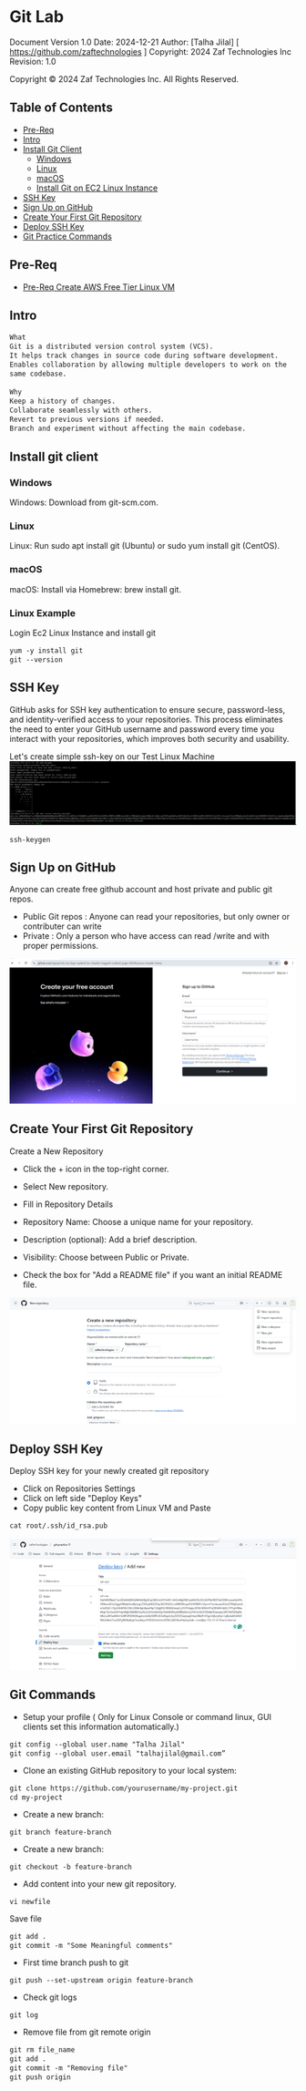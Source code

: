 # Git Lab

Document Version 1.0 
Date: 2024-12-21
Author:  [Talha Jilal] [ https://github.com/zaftechnologies ]
Copyright: 2024 Zaf Technologies Inc
Revision: 1.0

Copyright © 2024 Zaf Technologies Inc. All Rights Reserved.

<!-- ## Table of Contents
- [Pre-Req Create AWS Free Tier Linux VM ](4.Lab_1.md#Free_Free_tier_Linux_VM)
  - [Table of Contents](#table-of-contents)
  - [Intro](#intro)
  - [Install Git Client](#Install-Git)
  - [SSH Key](#Generate-SSH-Key)
  - [Sign Up on GitHub](#SignUP)
  - [Git commands](#Git-Commands) -->
 

 ## Table of Contents
- [Pre-Req](#Pre-Req)
- [Intro](#intro)
- [Install Git Client](#install-git-client)
  - [Windows](#windows)
  - [Linux](#linux)
  - [macOS](#macos)
  - [Install Git on EC2 Linux Instance](#install-git-on-ec2-linux-instance)
- [SSH Key](#ssh-key)
- [Sign Up on GitHub](#sign-up-on-github)
- [Create Your First Git Repository](#Create-Your-First-Repo)
- [Deploy SSH Key](#SSH-Key-Setup)
- [Git Practice Commands](#git-practice-commands)


## Pre-Req
 - [Pre-Req Create AWS Free Tier Linux VM ](4.Lab_1.md#Free_Free_tier_Linux_VM)

## Intro

    What 
    Git is a distributed version control system (VCS).
    It helps track changes in source code during software development.
    Enables collaboration by allowing multiple developers to work on the same codebase.

    Why 
    Keep a history of changes.
    Collaborate seamlessly with others.
    Revert to previous versions if needed.
    Branch and experiment without affecting the main codebase.

## Install git client

### Windows

Windows: Download from git-scm.com.

### Linux 

Linux: Run sudo apt install git (Ubuntu) or sudo yum install git (CentOS).

### macOS

macOS: Install via Homebrew: brew install git.

### Linux Example 

Login Ec2 Linux Instance and install git

```
yum -y install git
git --version
```

## SSH Key

GitHub asks for SSH key authentication to ensure secure, password-less, and identity-verified access to your repositories. This process eliminates the need to enter your GitHub username and password every time you interact with your repositories, which improves both security and usability.

Let's create simple ssh-key on our Test Linux Machine  ![SSH Key Generate](images/lab2/1.png)


```
ssh-keygen 
```

## Sign Up on GitHub 

Anyone can create free github account and host private and public git repos. 

- Public Git repos : Anyone can read your repositories, but only owner or contributer can write
- Private : Only a person who have access can read /write and with proper permissions.

![GitHub Signup](images/lab2/4.png)

## Create Your First Git Repository

Create a New Repository

- Click the + icon in the top-right corner.
- Select New repository.
- Fill in Repository Details

- Repository Name: Choose a unique name for your repository.
- Description (optional): Add a brief description.
- Visibility: Choose between Public or Private.
- Check the box for "Add a README file" if you want an initial README file.


![Create New Repo](images/lab2/3.png)


## Deploy SSH Key 

Deploy SSH key for your newly created git repository

- Click on Repositories Settings 
- Click on left side "Deploy Keys" 
- Copy public key content from Linux VM and Paste

```
cat root/.ssh/id_rsa.pub  
```

![Deploy SSH key](images/lab2/5.png)


## Git Commands 

- Setup your profile ( Only for Linux Console or command linux, GUI clients set this information automatically.)

``` 
git config --global user.name "Talha Jilal"
git config --global user.email "talhajilal@gmail.com”
```

- Clone an existing GitHub repository to your local system:

```
git clone https://github.com/yourusername/my-project.git
cd my-project
```

- Create a new branch:

```
git branch feature-branch

```

- Create a new branch:

```
git checkout -b feature-branch
```

- Add content into your new git repository.

```
vi newfile
```
Save file 

```
git add .
git commit -m "Some Meaningful comments"
```

- First time branch push to git 

```
git push --set-upstream origin feature-branch
```

- Check git logs

```
git log
```

- Remove file from git remote origin

``` 
git rm file_name
git add .
git commit -m "Removing file"
git push origin
```
